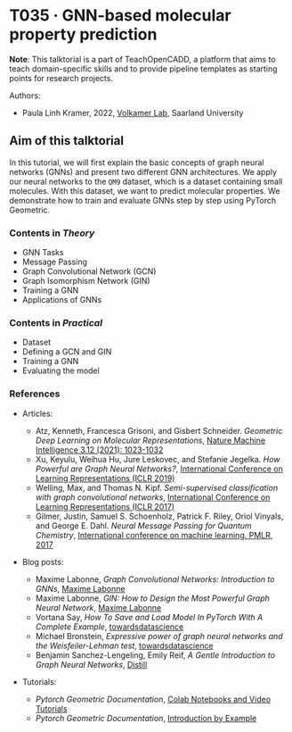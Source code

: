 # T035 · GNN-based molecular property prediction


**Note**: This talktorial is a part of TeachOpenCADD, a platform that aims to teach domain-specific skills and to provide pipeline templates as starting points for research projects.

Authors:
* Paula Linh Kramer, 2022, [Volkamer Lab](https://volkamerlab.org/), Saarland University


## Aim of this talktorial
In this tutorial, we will first explain the basic concepts of graph neural networks (GNNs) and present two different GNN architectures. We apply our neural networks to the `QM9` dataset, which is a dataset containing small molecules. With this dataset, we want to predict molecular properties. We demonstrate how to train and evaluate GNNs step by step using PyTorch Geometric.


### Contents in *Theory*

* GNN Tasks
* Message Passing
* Graph Convolutional Network (GCN)
* Graph Isomorphism Network (GIN)
* Training a GNN
* Applications of GNNs


### Contents in *Practical*

* Dataset
* Defining a GCN and GIN
* Training a GNN
* Evaluating the model


### References

* Articles:
    * Atz, Kenneth, Francesca Grisoni, and Gisbert Schneider. *Geometric Deep Learning on Molecular Representations*, [Nature Machine Intelligence 3.12 (2021): 1023-1032](https://arxiv.org/pdf/2107.12375.pdf)
    * Xu, Keyulu, Weihua Hu, Jure Leskovec, and Stefanie Jegelka. *How Powerful are Graph Neural Networks?*, [International Conference on Learning Representations (ICLR 2019)](https://arxiv.org/abs/1810.00826v3)
    * Welling, Max, and Thomas N. Kipf. *Semi-supervised classification with graph convolutional networks*, [International Conference on Learning Representations (ICLR 2017)](https://arxiv.org/pdf/1609.02907.pdf)
    * Gilmer, Justin, Samuel S. Schoenholz, Patrick F. Riley, Oriol Vinyals, and George E. Dahl. *Neural Message Passing for Quantum Chemistry*, [International conference on machine learning. PMLR, 2017](https://arxiv.org/pdf/1704.01212.pdf)


* Blog posts:
    * Maxime Labonne, *Graph Convolutional Networks: Introduction to GNNs*, [Maxime Labonne](https://mlabonne.github.io/blog/intrognn/)
    * Maxime Labonne, *GIN: How to Design the Most Powerful Graph Neural Network*, [Maxime Labonne](https://mlabonne.github.io/blog/gin/)
    * Vortana Say, *How To Save and Load Model In PyTorch With A Complete Example*, [towardsdatascience](https://towardsdatascience.com/how-to-save-and-load-a-model-in-pytorch-with-a-complete-example-c2920e617dee)
    * Michael Bronstein, *Expressive power of graph neural networks and the Weisfeiler-Lehman test*, [towardsdatascience](https://towardsdatascience.com/expressive-power-of-graph-neural-networks-and-the-weisefeiler-lehman-test-b883db3c7c49)
    * Benjamin Sanchez-Lengeling,  Emily Reif, *A Gentle Introduction to Graph Neural Networks*, [Distill](https://distill.pub/2021/gnn-intro/)


* Tutorials:
    * *Pytorch Geometric Documentation*, [Colab Notebooks and Video Tutorials](https://pytorch-geometric.readthedocs.io/en/latest/notes/colabs.html)
    * *Pytorch Geometric Documentation*, [Introduction by Example](https://pytorch-geometric.readthedocs.io/en/latest/notes/introduction.html#learning-methods-on-graphs)
